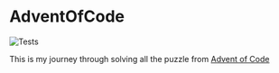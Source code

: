 # AdventOfCode

![Tests](https://github.com/ssalogel/AdventOfCode/actions/workflows/tests.yml/badge.svg)


This is my journey through solving all the puzzle from [Advent of Code](https://adventofcode.com)
